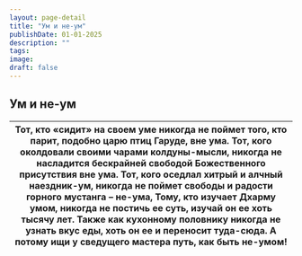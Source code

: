 ```yaml
---
layout: page-detail
title: "Ум и не-ум"
publishDate: 01-01-2025
description: ""
tags:
image:
draft: false
---
```


## Ум и не-ум
| Тот, кто «сидит» на своем уме  никогда не поймет того,  кто парит, подобно царю птиц Гаруде, вне ума. Тот, кого околдовали своими чарами колдуны-мысли,  никогда не насладится бескрайней свободой  Божественного присутствия вне ума. Тот, кого оседлал хитрый и алчный наездник-ум,  никогда не поймет свободы и радости  горного мустанга – не-ума, Тому, кто изучает Дхарму умом,  никогда не постичь ее суть, изучай он ее хоть тысячу лет.  Также как кухонному половнику никогда не узнать вкус еды,  хоть он ее и переносит туда-сюда. А потому ищи у сведущего мастера путь, как быть не-умом! |
| ------------------------------------------------------------------------------------------------------------------------------------------------------------------------------------------------------------------------------------------------------------------------------------------------------------------------------------------------------------------------------------------------------------------------------------------------------------------------------------------------------------------------------------------------------------------------------------------------------- |
  
  
